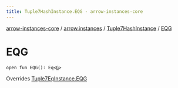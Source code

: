 ```yaml
---
title: Tuple7HashInstance.EQG - arrow-instances-core
---
```


[arrow-instances-core](../../index.html) / [arrow.instances](../index.html) / [Tuple7HashInstance](index.html) / [EQG](./-e-q-g.html)

# EQG

`open fun EQG(): Eq<`[`G`](index.html#G)`>`

Overrides [Tuple7EqInstance.EQG](../-tuple7-eq-instance/-e-q-g.html)

